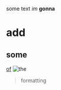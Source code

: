 some text
_im_ 
__gonna__ 
# add
## some
[of](https://wikipedia.org/wiki/of)
![the](https://blog.prepscholar.com/hubfs/body-the-green-square.jpeg) 
> formatting
